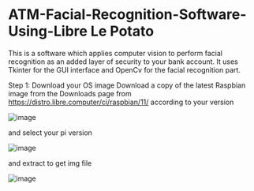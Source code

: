 # ATM-Facial-Recognition-Software-Using-Libre Le Potato
This is a software which applies computer vision to perform facial recognition as an added layer of security to your bank account. It uses Tkinter for the GUI interface and OpenCv for the facial recognition part.

Step 1: Download your OS image
Download a copy of the latest Raspbian image from the Downloads page from https://distro.libre.computer/ci/raspbian/11/ according to your version

![image](https://github.com/gani-radiant/ATM-Security/assets/91460621/9582b830-d151-4c44-86b4-9e26d0e1a4e4)

and select your pi version

![image](https://github.com/gani-radiant/ATM-Security/assets/91460621/35db3dd0-2731-4eeb-a0a0-d21e40302d89)

and extract to get img file

![image](https://github.com/gani-radiant/ATM-Security/assets/91460621/2cb29dba-df17-434b-8116-9ebaa3500342)


